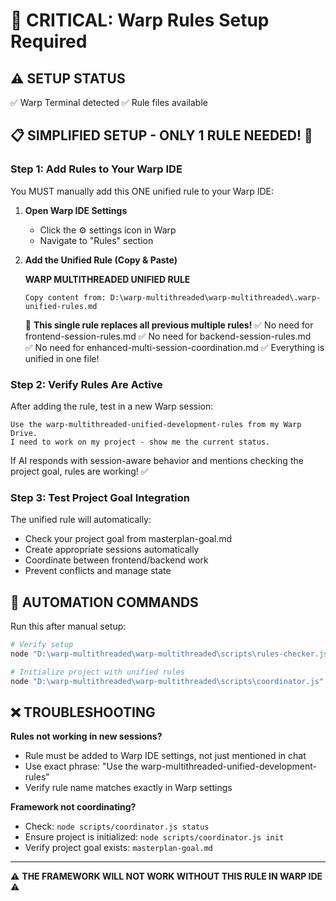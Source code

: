 
# 🚀 CRITICAL: Warp Rules Setup Required

## ⚠️ SETUP STATUS
✅ Warp Terminal detected
✅ Rule files available

## 📋 SIMPLIFIED SETUP - ONLY 1 RULE NEEDED! 🎉

### Step 1: Add Rules to Your Warp IDE

You MUST manually add this ONE unified rule to your Warp IDE:

1. **Open Warp IDE Settings**
   - Click the ⚙️ settings icon in Warp
   - Navigate to "Rules" section

2. **Add the Unified Rule (Copy & Paste)**

   **WARP MULTITHREADED UNIFIED RULE**
   ```
   Copy content from: D:\warp-multithreaded\warp-multithreaded\.warp-unified-rules.md
   ```
   
   📝 **This single rule replaces all previous multiple rules!**
   ✅ No need for frontend-session-rules.md
   ✅ No need for backend-session-rules.md  
   ✅ No need for enhanced-multi-session-coordination.md
   ✅ Everything is unified in one file!

### Step 2: Verify Rules Are Active

After adding the rule, test in a new Warp session:

```
Use the warp-multithreaded-unified-development-rules from my Warp Drive.
I need to work on my project - show me the current status.
```

If AI responds with session-aware behavior and mentions checking the project goal, rules are working! ✅

### Step 3: Test Project Goal Integration

The unified rule will automatically:
- Check your project goal from masterplan-goal.md
- Create appropriate sessions automatically
- Coordinate between frontend/backend work
- Prevent conflicts and manage state

## 🔧 AUTOMATION COMMANDS

Run this after manual setup:
```powershell
# Verify setup
node "D:\warp-multithreaded\warp-multithreaded\scripts\rules-checker.js" --verify

# Initialize project with unified rules
node "D:\warp-multithreaded\warp-multithreaded\scripts\coordinator.js" init --project-type=web-app
```

## ❌ TROUBLESHOOTING

**Rules not working in new sessions?**
- Rule must be added to Warp IDE settings, not just mentioned in chat
- Use exact phrase: "Use the warp-multithreaded-unified-development-rules"
- Verify rule name matches exactly in Warp settings

**Framework not coordinating?**
- Check: `node scripts/coordinator.js status`
- Ensure project is initialized: `node scripts/coordinator.js init`
- Verify project goal exists: `masterplan-goal.md`

---
⚠️ **THE FRAMEWORK WILL NOT WORK WITHOUT THIS RULE IN WARP IDE** ⚠️

